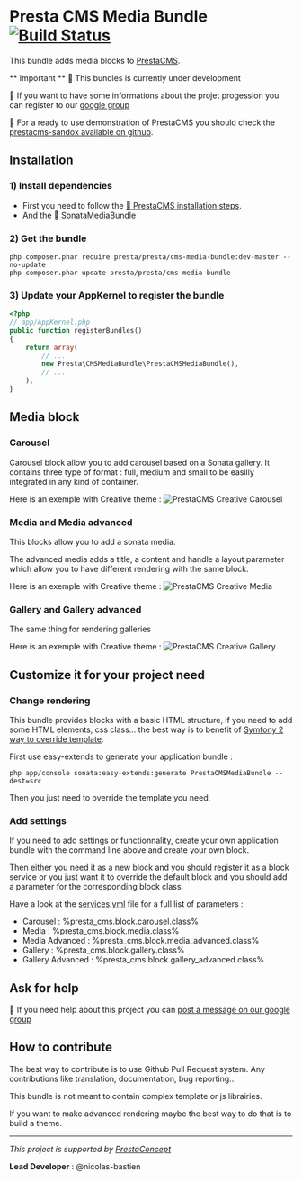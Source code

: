 Presta CMS Media Bundle  [![Build Status](https://secure.travis-ci.org/prestaconcept/PrestaCMSMediaBundle.png)](http://travis-ci.org/prestaconcept/PrestaCMSMediaBundle)
=============

This bundle adds media blocks to [PrestaCMS][1].

** Important ** :construction: This bundles is currently under development

:speech_balloon: If you want to have some informations about the projet progession you can register to our [google group][3]

:book: For a ready to use demonstration of PrestaCMS you should check the [prestacms-sandox available on github]().

## Installation ##

### 1) Install dependencies

- First you need to follow the [ :book: PrestaCMS installation steps][1].
- And the [:book: SonataMediaBundle][4]

### 2) Get the bundle

    php composer.phar require presta/presta/cms-media-bundle:dev-master --no-update
    php composer.phar update presta/presta/cms-media-bundle

### 3) Update your AppKernel to register the bundle

```php
<?php
// app/AppKernel.php
public function registerBundles()
{
    return array(
        // ...
        new Presta\CMSMediaBundle\PrestaCMSMediaBundle(),
        // ...
    );
}
```

## Media block

### Carousel

Carousel block allow you to add carousel based on a Sonata gallery. It contains three type of format : full, medium and small to be easilly integrated
in any kind of container.

Here is an exemple with Creative theme :
![PrestaCMS Creative Carousel](https://raw.github.com/prestaconcept/PrestaCMSMediaBundle/master/Resources/doc/assets/creative-carousel.jpg)

### Media and Media advanced

This blocks allow you to add a sonata media.

The advanced media adds a title, a content and handle a layout parameter which allow you to have different rendering with the same block.

Here is an exemple with Creative theme :
![PrestaCMS Creative Media](https://raw.github.com/prestaconcept/PrestaCMSMediaBundle/master/Resources/docs/assets/creative-media.jpg)

### Gallery and Gallery advanced

The same thing for rendering galleries

Here is an exemple with Creative theme :
![PrestaCMS Creative Gallery](https://raw.github.com/prestaconcept/PrestaCMSMediaBundle/master/Resources/docs/assets/creative-gallery.jpg)


## Customize it for your project need

### Change rendering

This bundle provides blocks with a basic HTML structure, if you need to add some HTML elements, css class... the best way is to benefit of [Symfony 2
way to override template][5].

First use easy-extends to generate your application bundle :

    php app/console sonata:easy-extends:generate PrestaCMSMediaBundle --dest=src

Then you just need to override the template you need.

### Add settings

If you need to add settings or functionnality, create your own application bundle with the command line above and create your own block.

Then either you need it as a new block and you should register it as a block service or you just want it to override the default block and you should
add a parameter for the corresponding block class.

Have a look at the [services.yml][6] file for a full list of parameters :

- Carousel : %presta_cms.block.carousel.class%
- Media : %presta_cms.block.media.class%
- Media Advanced : %presta_cms.block.media_advanced.class%
- Gallery : %presta_cms.block.gallery.class%
- Gallery Advanced : %presta_cms.block.gallery_advanced.class%

## Ask for help ##

:speech_balloon: If you need help about this project you can [post a message on our google group][3]

## How to contribute ##

The best way to contribute is to use Github Pull Request system. Any contributions like translation, documentation, bug reporting...

This bundle is not meant to contain complex template or js librairies.

If you want to make advanced rendering maybe the best way to do that is to build a theme.


---

*This project is supported by [PrestaConcept](http://www.prestaconcept.net)*

**Lead Developer** : @nicolas-bastien

[1]: https://github.com/prestaconcept/PrestaCMSCoreBundle
[2]: https://github.com/prestaconcept/prestacms-sandbox
[3]: https://groups.google.com/forum/?hl=fr&fromgroups#!forum/prestacms-devs
[4]: http://sonata-project.org/bundles/media/master/doc/reference/installation.html
[5]: http://symfony.com/doc/2.0/book/templating.html#overriding-bundle-templates
[6]: https://github.com/prestaconcept/PrestaCMSMediaBundle/blob/master/Resources/config/services.yml
